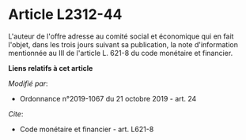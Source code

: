 # Article L2312-44

L'auteur de l'offre adresse au comité social et économique qui en fait l'objet, dans les trois jours suivant sa publication,
la note d'information mentionnée au III de l'article L. 621-8 du code monétaire et financier.

**Liens relatifs à cet article**

_Modifié par_:

  - Ordonnance n°2019-1067 du 21 octobre 2019 - art. 24

_Cite_:

  - Code monétaire et financier - art. L621-8
